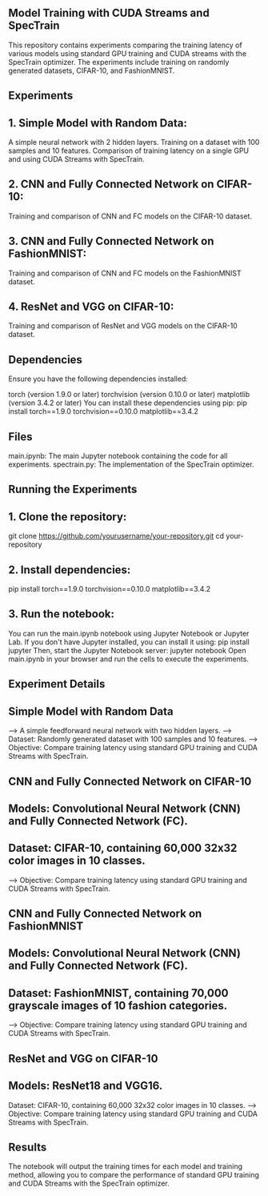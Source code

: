 
##                                                                               Model Training with CUDA Streams and SpecTrain
This repository contains experiments comparing the training latency of various models using standard GPU training and CUDA streams with the SpecTrain optimizer. The experiments include training on randomly generated datasets, CIFAR-10, and FashionMNIST.

## Experiments
## 1. Simple Model with Random Data:

A simple neural network with 2 hidden layers.
Training on a dataset with 100 samples and 10 features.
Comparison of training latency on a single GPU and using CUDA Streams with SpecTrain.
## 2. CNN and Fully Connected Network on CIFAR-10:

Training and comparison of CNN and FC models on the CIFAR-10 dataset.
## 3. CNN and Fully Connected Network on FashionMNIST:

Training and comparison of CNN and FC models on the FashionMNIST dataset.
## 4. ResNet and VGG on CIFAR-10:

Training and comparison of ResNet and VGG models on the CIFAR-10 dataset.
## Dependencies
Ensure you have the following dependencies installed:

torch (version 1.9.0 or later)
torchvision (version 0.10.0 or later)
matplotlib (version 3.4.2 or later)
You can install these dependencies using pip:
pip install torch==1.9.0 torchvision==0.10.0 matplotlib==3.4.2
## Files
main.ipynb: The main Jupyter notebook containing the code for all experiments.
spectrain.py: The implementation of the SpecTrain optimizer.
## Running the Experiments
## 1. Clone the repository:
git clone https://github.com/yourusername/your-repository.git
cd your-repository
## 2. Install dependencies:
pip install torch==1.9.0 torchvision==0.10.0 matplotlib==3.4.2
## 3. Run the notebook:
You can run the main.ipynb notebook using Jupyter Notebook or Jupyter Lab. If you don't have Jupyter installed, you can install it using:
pip install jupyter
Then, start the Jupyter Notebook server:
jupyter notebook
Open main.ipynb in your browser and run the cells to execute the experiments.

## Experiment Details
## Simple Model with Random Data
-->  A simple feedforward neural network with two hidden layers.
-->  Dataset: Randomly generated dataset with 100 samples and 10 features.
-->  Objective: Compare training latency using standard GPU training and CUDA Streams with SpecTrain.
## CNN and Fully Connected Network on CIFAR-10
## Models: Convolutional Neural Network (CNN) and Fully Connected Network (FC).
## Dataset: CIFAR-10, containing 60,000 32x32 color images in 10 classes.
-->  Objective: Compare training latency using standard GPU training and CUDA Streams with SpecTrain.
## CNN and Fully Connected Network on FashionMNIST
## Models: Convolutional Neural Network (CNN) and Fully Connected Network (FC).
## Dataset: FashionMNIST, containing 70,000 grayscale images of 10 fashion categories.
--> Objective: Compare training latency using standard GPU training and CUDA Streams with SpecTrain.
## ResNet and VGG on CIFAR-10
## Models: ResNet18 and VGG16.
Dataset: CIFAR-10, containing 60,000 32x32 color images in 10 classes.
--> Objective: Compare training latency using standard GPU training and CUDA Streams with SpecTrain.
## Results
The notebook will output the training times for each model and training method, allowing you to compare the performance of standard GPU training and CUDA Streams with the SpecTrain optimizer.

